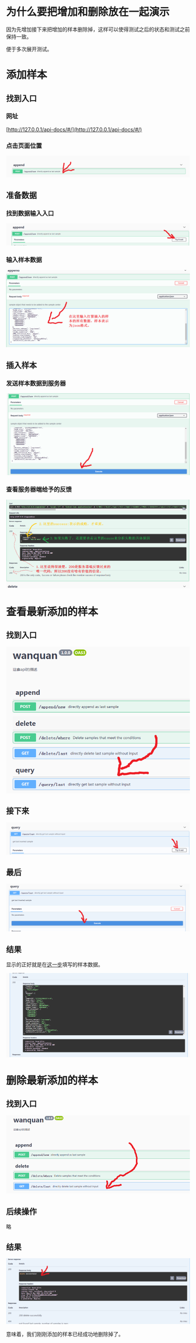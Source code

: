# 为什么要把增加和删除放在一起演示

因为先增加接下来把增加的样本删除掉，这样可以使得测试之后的状态和测试之前保持一致。

便于多次展开测试。

# 添加样本

## 找到入口

### 网址

[http://127.0.0.1/api-docs/#/](http://127.0.0.1/api-docs/#/)

### 点击页面位置

![image-20210315201655835](image-20210315201655835.png)

## 准备数据

### 找到数据输入入口

![image-20210315201841385](image-20210315201841385.png)

### 输入样本数据

![image-20210315201957864](image-20210315201957864.png)

## 插入样本

### 发送样本数据到服务器

![image-20210315202046472](image-20210315202046472.png)

### 查看服务器端给予的反馈

![image-20210315202427209](image-20210315202427209.png)

# 查看最新添加的样本

## 找到入口

![image-20210315202619433](image-20210315202619433.png)

## 接下来

![image-20210315202656534](image-20210315202656534.png)

## 最后

![image-20210315202742755](image-20210315202742755.png)

## 结果

显示的正好就是在[这一步](#输入样本数据)填写的样本数据。

![image-20210315202942450](image-20210315202942450.png)

# 删除最新添加的样本

## 找到入口

![image-20210315203040000](image-20210315203040000.png)

## 后续操作

略

## 结果

![image-20210315203140745](image-20210315203140745.png)

意味着，我们刚刚添加的样本已经成功地删除掉了。